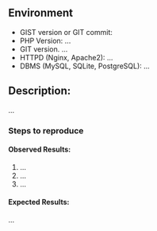 ## Environment

* GIST version or GIT commit:
* PHP Version: ...
* GIT version. ...
* HTTPD (Nginx, Apache2): ...
* DBMS (MySQL, SQLite, PostgreSQL): ...


## Description:

...

### Steps to reproduce

#### Observed Results:

1. ...
2. ...
3. ...

#### Expected Results:

...
